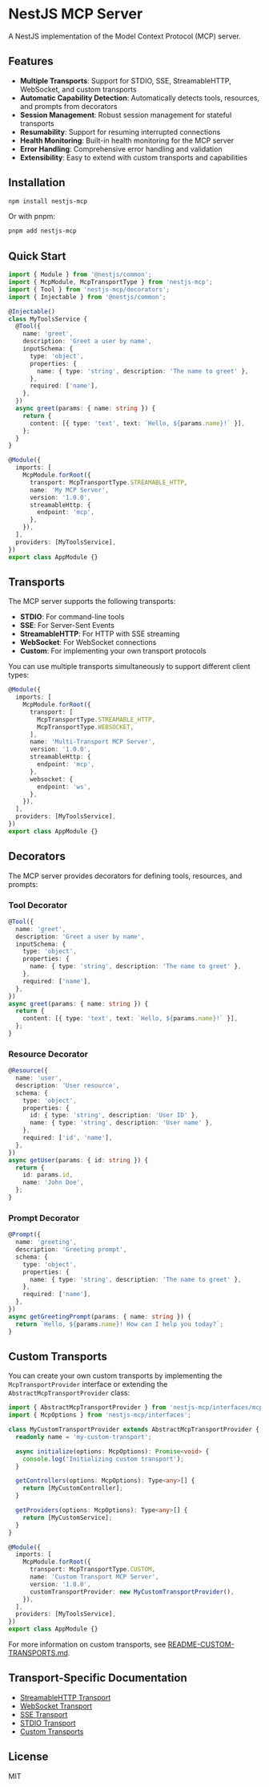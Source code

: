 # NestJS MCP Server

A NestJS implementation of the Model Context Protocol (MCP) server.

## Features

- **Multiple Transports**: Support for STDIO, SSE, StreamableHTTP, WebSocket, and custom transports
- **Automatic Capability Detection**: Automatically detects tools, resources, and prompts from decorators
- **Session Management**: Robust session management for stateful transports
- **Resumability**: Support for resuming interrupted connections
- **Health Monitoring**: Built-in health monitoring for the MCP server
- **Error Handling**: Comprehensive error handling and validation
- **Extensibility**: Easy to extend with custom transports and capabilities

## Installation

```bash
npm install nestjs-mcp
```

Or with pnpm:

```bash
pnpm add nestjs-mcp
```

## Quick Start

```typescript
import { Module } from '@nestjs/common';
import { McpModule, McpTransportType } from 'nestjs-mcp';
import { Tool } from 'nestjs-mcp/decorators';
import { Injectable } from '@nestjs/common';

@Injectable()
class MyToolsService {
  @Tool({
    name: 'greet',
    description: 'Greet a user by name',
    inputSchema: {
      type: 'object',
      properties: {
        name: { type: 'string', description: 'The name to greet' },
      },
      required: ['name'],
    },
  })
  async greet(params: { name: string }) {
    return {
      content: [{ type: 'text', text: `Hello, ${params.name}!` }],
    };
  }
}

@Module({
  imports: [
    McpModule.forRoot({
      transport: McpTransportType.STREAMABLE_HTTP,
      name: 'My MCP Server',
      version: '1.0.0',
      streamableHttp: {
        endpoint: 'mcp',
      },
    }),
  ],
  providers: [MyToolsService],
})
export class AppModule {}
```

## Transports

The MCP server supports the following transports:

- **STDIO**: For command-line tools
- **SSE**: For Server-Sent Events
- **StreamableHTTP**: For HTTP with SSE streaming
- **WebSocket**: For WebSocket connections
- **Custom**: For implementing your own transport protocols

You can use multiple transports simultaneously to support different client types:

```typescript
@Module({
  imports: [
    McpModule.forRoot({
      transport: [
        McpTransportType.STREAMABLE_HTTP,
        McpTransportType.WEBSOCKET,
      ],
      name: 'Multi-Transport MCP Server',
      version: '1.0.0',
      streamableHttp: {
        endpoint: 'mcp',
      },
      websocket: {
        endpoint: 'ws',
      },
    }),
  ],
  providers: [MyToolsService],
})
export class AppModule {}
```

## Decorators

The MCP server provides decorators for defining tools, resources, and prompts:

### Tool Decorator

```typescript
@Tool({
  name: 'greet',
  description: 'Greet a user by name',
  inputSchema: {
    type: 'object',
    properties: {
      name: { type: 'string', description: 'The name to greet' },
    },
    required: ['name'],
  },
})
async greet(params: { name: string }) {
  return {
    content: [{ type: 'text', text: `Hello, ${params.name}!` }],
  };
}
```

### Resource Decorator

```typescript
@Resource({
  name: 'user',
  description: 'User resource',
  schema: {
    type: 'object',
    properties: {
      id: { type: 'string', description: 'User ID' },
      name: { type: 'string', description: 'User name' },
    },
    required: ['id', 'name'],
  },
})
async getUser(params: { id: string }) {
  return {
    id: params.id,
    name: 'John Doe',
  };
}
```

### Prompt Decorator

```typescript
@Prompt({
  name: 'greeting',
  description: 'Greeting prompt',
  schema: {
    type: 'object',
    properties: {
      name: { type: 'string', description: 'The name to greet' },
    },
    required: ['name'],
  },
})
async getGreetingPrompt(params: { name: string }) {
  return `Hello, ${params.name}! How can I help you today?`;
}
```

## Custom Transports

You can create your own custom transports by implementing the `McpTransportProvider` interface or extending the `AbstractMcpTransportProvider` class:

```typescript
import { AbstractMcpTransportProvider } from 'nestjs-mcp/interfaces/mcp-transport.interface';
import { McpOptions } from 'nestjs-mcp/interfaces';

class MyCustomTransportProvider extends AbstractMcpTransportProvider {
  readonly name = 'my-custom-transport';

  async initialize(options: McpOptions): Promise<void> {
    console.log('Initializing custom transport');
  }

  getControllers(options: McpOptions): Type<any>[] {
    return [MyCustomController];
  }

  getProviders(options: McpOptions): Type<any>[] {
    return [MyCustomService];
  }
}

@Module({
  imports: [
    McpModule.forRoot({
      transport: McpTransportType.CUSTOM,
      name: 'Custom Transport MCP Server',
      version: '1.0.0',
      customTransportProvider: new MyCustomTransportProvider(),
    }),
  ],
  providers: [MyToolsService],
})
export class AppModule {}
```

For more information on custom transports, see [README-CUSTOM-TRANSPORTS.md](README-CUSTOM-TRANSPORTS.md).

## Transport-Specific Documentation

- [StreamableHTTP Transport](README-STREAMABLE-HTTP.md)
- [WebSocket Transport](README-WEBSOCKET.md)
- [SSE Transport](README-SSE.md)
- [STDIO Transport](README-STDIO.md)
- [Custom Transports](README-CUSTOM-TRANSPORTS.md)

## License

MIT
